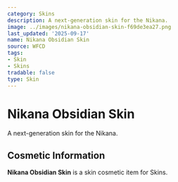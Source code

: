 ```yaml
---
category: Skins
description: A next-generation skin for the Nikana.
image: ../images/nikana-obsidian-skin-f69de3ea27.png
last_updated: '2025-09-17'
name: Nikana Obsidian Skin
source: WFCD
tags:
- Skin
- Skins
tradable: false
type: Skin
---
```


# Nikana Obsidian Skin

A next-generation skin for the Nikana.

## Cosmetic Information

**Nikana Obsidian Skin** is a skin cosmetic item for Skins.

